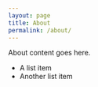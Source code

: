 ```yaml
---
layout: page
title: About
permalink: /about/
---
```


About content goes here.

- A list item
- Another list item 

